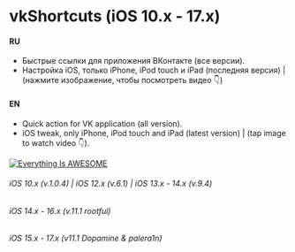 # vkShortcuts (iOS 10.x - 17.x)

#### RU

- Быстрые ссылки для приложения ВКонтакте (все версии).
- Настройка iOS, только iPhone, iPod touch и iPad (последняя версия) | (нажмите изображение, чтобы посмотреть видео 👇)

#### EN

- Quick action for VK application (all version).
- iOS tweak, only iPhone, iPod touch and iPad (latest version) | (tap image to watch video 👇).

[![Everything Is AWESOME](https://i.imgur.com/47QC5gO.png)](https://www.youtube.com/watch?v=fmFozJeVvN0 "Everything Is AWESOME")

###### iOS 10.x (v.1.0.4) | iOS 12.x (v.6.1) | iOS 13.x - 14.x (v.9.4)

###### iOS 14.x - 16.x (v.11.1 rootful)

###### iOS 15.x - 17.x (v11.1 Dopamine & palera1n)
